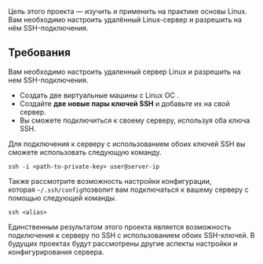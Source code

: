 Цель этого проекта — изучить и применить на практике основы Linux. Вам необходимо настроить удалённый Linux-сервер и разрешить на нём SSH-подключения.

## Требования

Вам необходимо настроить удаленный сервер Linux и разрешить на нем SSH-подключения.

- Создать две виртуальные машины с Linux ОС .
- Создайте **две новые пары ключей SSH** и добавьте их на свой сервер.
- Вы сможете подключиться к своему серверу, используя оба ключа SSH.

Для подключения к серверу с использованием обоих ключей SSH вы сможете использовать следующую команду.

```
ssh -i <path-to-private-key> user@server-ip
```

Также рассмотрите возможность настройки конфигурации, которая `~/.ssh/config`позволит вам подключаться к вашему серверу с помощью следующей команды.

```
ssh <alias>
```

Единственным результатом этого проекта является возможность подключения к серверу по SSH с использованием обоих SSH-ключей. В будущих проектах будут рассмотрены другие аспекты настройки и конфигурирования сервера.